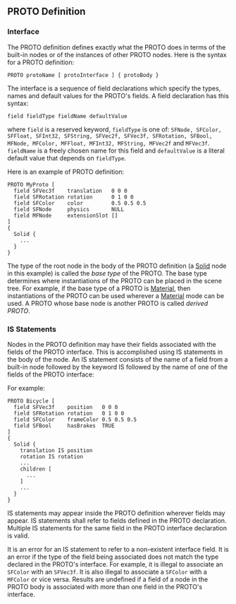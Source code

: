 ## PROTO Definition

### Interface

The PROTO definition defines exactly what the PROTO does in terms of the
built-in nodes or of the instances of other PROTO nodes. Here is the syntax for
a PROTO definition:

```
PROTO protoName [ protoInterface ] { protoBody }
```

The interface is a sequence of field declarations which specify the types, names
and default values for the PROTO's fields. A field declaration has this syntax:

```
field fieldType fieldName defaultValue
```

where `field` is a reserved keyword, `fieldType` is one of: `SFNode, SFColor,
SFFloat, SFInt32, SFString, SFVec2f, SFVec3f, SFRotation, SFBool, MFNode,
MFColor, MFFloat, MFInt32, MFString, MFVec2f` and `MFVec3f`. `fieldName` is a
freely chosen name for this field and `defaultValue` is a literal default value
that depends on `fieldType`.

Here is an example of PROTO definition:

```
PROTO MyProto [
  field SFVec3f    translation   0 0 0
  field SFRotation rotation      0 1 0 0
  field SFColor    color         0.5 0.5 0.5
  field SFNode     physics       NULL
  field MFNode     extensionSlot []
]
{
  Solid {
    ...
  }
}
```

The type of the root node in the body of the PROTO definition (a
[Solid](solid.md) node in this example) is called the *base type* of the PROTO.
The base type determines where instantiations of the PROTO can be placed in the
scene tree. For example, if the base type of a PROTO is [Material](material.md),
then instantiations of the PROTO can be used wherever a [Material](material.md)
mode can be used. A PROTO whose base node is another PROTO is called *derived
PROTO*.

### IS Statements

Nodes in the PROTO definition may have their fields associated with the fields
of the PROTO interface. This is accomplished using IS statements in the body of
the node. An IS statement consists of the name of a field from a built-in node
followed by the keyword IS followed by the name of one of the fields of the
PROTO interface:

For example:

```
PROTO Bicycle [
  field SFVec3f    position   0 0 0
  field SFRotation rotation   0 1 0 0
  field SFColor    frameColor 0.5 0.5 0.5
  field SFBool     hasBrakes  TRUE
]
{
  Solid {
    translation IS position
    rotation IS rotation
    ...
    children [
      ...
    ]
    ...
  }
}
```

IS statements may appear inside the PROTO definition wherever fields may appear.
IS statements shall refer to fields defined in the PROTO declaration. Multiple
IS statements for the same field in the PROTO interface declaration is valid.

It is an error for an IS statement to refer to a non-existent interface field.
It is an error if the type of the field being associated does not match the type
declared in the PROTO's interface. For example, it is illegal to associate an
`SFColor` with an `SFVec3f`. It is also illegal to associate a `SFColor` with a
`MFColor` or vice versa. Results are undefined if a field of a node in the PROTO
body is associated with more than one field in the PROTO's interface.

